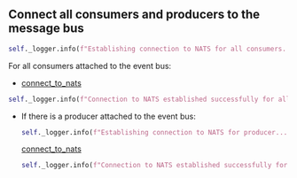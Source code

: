 ## Connect all consumers and producers to the message bus

```python
self._logger.info(f"Establishing connection to NATS for all consumers...")
```

For all consumers attached to the event bus: 
  * [connect_to_nats](../../nats/clients/connect_to_nats.md)

```python
self._logger.info(f"Connection to NATS established successfully for all consumers")
```

* If there is a producer attached to the event bus:
  ```python
  self._logger.info(f"Establishing connection to NATS for producer...")
  ```

  [connect_to_nats](../../nats/clients/connect_to_nats.md)

  ```python
  self._logger.info(f"Connection to NATS established successfully for producer")
  ```